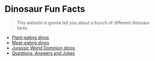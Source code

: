 # Dinosaur Fun Facts

> This website is gonna tell you about a bunch of different dinosaur facts.

* [Plant-eating dinos](plant-eating-dinos)
* [Meat-eating dinos](meat-eating-dinos)
* [Jurassic World Dominion dinos](jurassic-world-dominion-dinos)
* [Questions, Answers and Jokes](questions-answers-and-jokes)
